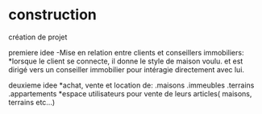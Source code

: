 # construction
création de projet

premiere idee
-Mise en relation entre clients et conseillers immobiliers:
*lorsque le client se connecte, il donne le style de maison voulu. et est dirigé vers un conseiller immobilier pour intéragie directement avec lui.

deuxieme idee
*achat, vente et location de:
  .maisons
  .immeubles
  .terrains
  .appartements
  *espace utilisateurs pour vente de leurs articles( maisons, terrains etc...)
